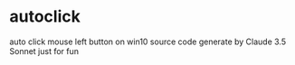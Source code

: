 # autoclick
auto click mouse left button on win10
source code generate by Claude 3.5 Sonnet
just for fun
